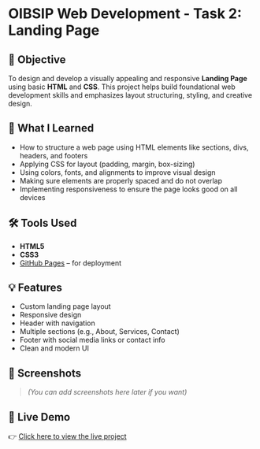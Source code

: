 # OIBSIP Web Development - Task 2: Landing Page

## 📌 Objective

To design and develop a visually appealing and responsive **Landing Page** using basic **HTML** and **CSS**. This project helps build foundational web development skills and emphasizes layout structuring, styling, and creative design.

## 🧠 What I Learned

- How to structure a web page using HTML elements like sections, divs, headers, and footers
- Applying CSS for layout (padding, margin, box-sizing)
- Using colors, fonts, and alignments to improve visual design
- Making sure elements are properly spaced and do not overlap
- Implementing responsiveness to ensure the page looks good on all devices

## 🛠️ Tools Used

- **HTML5**
- **CSS3**
- [GitHub Pages](https://pages.github.com/) – for deployment

## 💡 Features

- Custom landing page layout
- Responsive design
- Header with navigation
- Multiple sections (e.g., About, Services, Contact)
- Footer with social media links or contact info
- Clean and modern UI

## 📸 Screenshots

> *(You can add screenshots here later if you want)*

## 🚀 Live Demo

👉 [Click here to view the live project](https://yourusername.github.io/OIBSIP_WebDevelopment_Task2-Lending-page)


